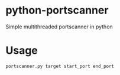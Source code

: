 # python-portscanner
Simple multithreaded portscanner in python

# Usage
```bash
portscanner.py target start_port end_port
```
